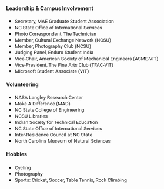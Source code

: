 <!---
No Title
-->

#### Leadership & Campus Involvement
* <span style="font-family:San Francisco, Roboto, Segoe UI; font-size:10pt;"> Secretary, MAE Graduate Student Association </span>
* <span style="font-family:San Francisco, Roboto, Segoe UI; font-size:10pt;"> NC State Office of International Services </span>
* <span style="font-family:San Francisco, Roboto, Segoe UI; font-size:10pt;"> Photo Correspondent, The Technician </span>
* <span style="font-family:San Francisco, Roboto, Segoe UI; font-size:10pt;"> Member, Cultural Exchange Network (NCSU) </span>
* <span style="font-family:San Francisco, Roboto, Segoe UI; font-size:10pt;"> Member, Photography Club (NCSU) </span>
* <span style="font-family:San Francisco, Roboto, Segoe UI; font-size:10pt;"> Judging Panel, Enduro Student India </span>
* <span style="font-family:San Francisco, Roboto, Segoe UI; font-size:10pt;"> Vice-Chair, American Society of Mechanical Engineers (ASME-VIT) </span>
* <span style="font-family:San Francisco, Roboto, Segoe UI; font-size:10pt;"> Vice-President, The Fine Arts Club (TFAC-VIT) </span>
* <span style="font-family:San Francisco, Roboto, Segoe UI; font-size:10pt;"> Microsoft Student Associate (VIT) </span>


#### Volunteering
* <span style="font-family:San Francisco, Roboto, Segoe UI; font-size:10pt;"> NASA Langley Research Center </span>
* <span style="font-family:San Francisco, Roboto, Segoe UI; font-size:10pt;"> Make A Difference (MAD) </span>
* <span style="font-family:San Francisco, Roboto, Segoe UI; font-size:10pt;"> NC State College of Engineering </span>
* <span style="font-family:San Francisco, Roboto, Segoe UI; font-size:10pt;"> NCSU Libraries </span>
* <span style="font-family:San Francisco, Roboto, Segoe UI; font-size:10pt;"> Indian Society for Technical Education </span>
* <span style="font-family:San Francisco, Roboto, Segoe UI; font-size:10pt;"> NC State Office of International Services </span>
* <span style="font-family:San Francisco, Roboto, Segoe UI; font-size:10pt;"> Inter-Residence Council at NC State </span>
* <span style="font-family:San Francisco, Roboto, Segoe UI; font-size:10pt;"> North Carolina Museum of Natural Sciences </span>

#### Hobbies
*  <span style="font-family:San Francisco, Roboto, Segoe UI; font-size:10pt;"> Cycling </span>
*  <span style="font-family:San Francisco, Roboto, Segoe UI; font-size:10pt;"> Photography </span>
*  <span style="font-family:San Francisco, Roboto, Segoe UI; font-size:10pt;"> Sports: Cricket, Soccer, Table Tennis, Rock Climbing </span>
